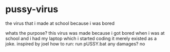 # pussy-virus
the virus that i made at school because i was bored

whats the purpose?
this virus was made because i got bored when i was at school and i had my laptop which i started coding it merely existed as a joke. inspired by joel
how to run: run pUSSY.bat
any damages?
no
